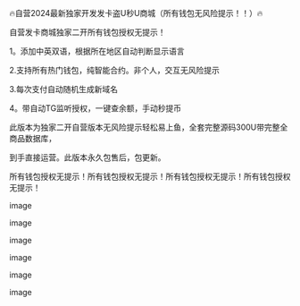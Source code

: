 🔥自营2024最新独家开发发卡盗U秒U商城（所有钱包无风险提示！！）🔥

自营发卡商城独家二开所有钱包授权无提示！

1。添加中英双语，根据所在地区自动判断显示语言

2.支持所有热门钱包，纯智能合约。非个人，交互无风险提示

3.每次支付自动随机生成新域名

4。带自动TG监听授权，一键查余额，手动秒提币

此版本为独家二开自营版本无风险提示轻松易上鱼，全套完整源码300U带完整全商品数据库，

到手直接运营。此版本永久包售后，包更新。

所有钱包授权无提示！所有钱包授权无提示！所有钱包授权无提示！所有钱包授权无提示！

image

image

image

image

image

image



